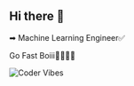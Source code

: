 ## Hi there 👋
➡
Machine Learning Engineer✅

Go Fast Boiii💨💨💨💨

![Coder Vibes](https://media.giphy.com/media/78XCFBGOlS6keY1Bil/giphy.gif)

<!--
**AadhithyaB/AadhithyaB** is a ✨ _special_ ✨ repository because its `README.md` (this file) appears on your GitHub profile.

Here are some ideas to get you started:

- 🔭 I’m currently working on ...
- 🌱 I’m currently learning ...
- 👯 I’m looking to collaborate on ...
- 🤔 I’m looking for help with ...
- 💬 Ask me about ...
- 📫 How to reach me: ...
- 😄 Pronouns: ...
- ⚡ Fun fact: ...
-->
